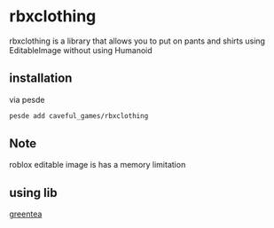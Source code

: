 # rbxclothing
rbxclothing is a library that allows you to put on pants and shirts using EditableImage without using Humanoid


## installation
via pesde
```sh
pesde add caveful_games/rbxclothing
```


## Note
roblox editable image is has a memory limitation


## using lib
[greentea](https://github.com/Corecii/GreenTea) <br>